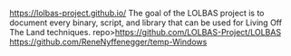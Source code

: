 https://lolbas-project.github.io/ The goal of the LOLBAS project is to document every binary, script, and library that can be used for Living Off The Land techniques. repo>https://github.com/LOLBAS-Project/LOLBAS <br>
https://github.com/ReneNyffenegger/temp-Windows
